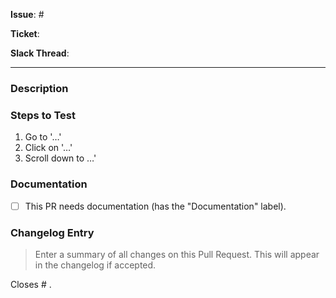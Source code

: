 <!-- Source of this Pull Request. Remove any that are not applicable. -->

**Issue**: #

**Ticket**:

**Slack Thread**:

---

### Description

<!-- Describe the changes made in this Pull Request and the reason for these changes. -->

### Steps to Test

<!-- Describe the steps to replicate the issue and confirm the fix. -->
<!-- Include as many details as possible. -->

1. Go to '…'
2. Click on '…'
3. Scroll down to …'

### Documentation

<!-- Will this change require new documentation or changes to existing documentation? -->
<!-- A good way to answer it is to ask: will more than one customer ever need to know about this? -->
- [ ] This PR needs documentation (has the "Documentation" label).
<!-- For an extra 💯 include further details about which change requires documentation. -->

### Changelog Entry

> Enter a summary of all changes on this Pull Request. This will appear in the changelog if accepted.

Closes # .


